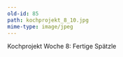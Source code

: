 ```yaml
---
old-id: 85
path: kochprojekt_8_10.jpg
mime-type: image/jpeg
---
```

Kochprojekt Woche 8:
Fertige Spätzle
